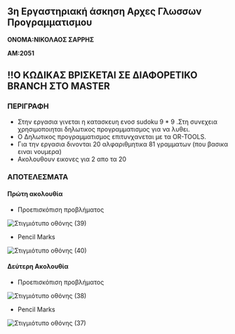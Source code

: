 ## 3η Εργαστηριακή άσκηση Αρχες Γλωσσων Προγραμματισμου

**ΟΝΟΜΑ:ΝΙΚΟΛΑΟΣ ΣΑΡΡΗΣ**

**ΑΜ:2051**

**!!O ΚΩΔΙΚΑΣ ΒΡΙΣΚΕΤΑΙ ΣΕ ΔΙΑΦΟΡΕΤΙΚΟ BRANCH ΣΤΟ MASTER**
---

### ΠΕΡΙΓΡΑΦΗ
  * Στην εργασια γινεται η κατασκευη ενοσ sudoku 9 * 9 .Στη συνεχεια χρησιμοποιηται δηλωτικος προγραμματισμος για να λυθει.
  * Ο Δηλωτικος προγραμματισμος επιτυνχανεται με τα OR-TOOLS.
  * Για την εργασια δινονται 20 αλφαριθμητικα 81 γραμματων (που βασικα ειναι νουμερα)
  * Ακολουθουν εικονες για 2 απο τα 20

### ΑΠΟΤΕΛΕΣΜΑΤΑ
#### Πρώτη ακολουθία

* Προεπισκόπιση προβλήματος

![Στιγμιότυπο οθόνης (39)](https://user-images.githubusercontent.com/65713677/120868182-1acacb00-c59c-11eb-8c45-3fb0c8344b72.png)


* Pencil Marks

![Στιγμιότυπο οθόνης (40)](https://user-images.githubusercontent.com/65713677/120868187-20281580-c59c-11eb-8871-8368fd038ae4.png)

#### Δεύτερη Ακολουθία

* Προεπισκόπιση προβλήματος

![Στιγμιότυπο οθόνης (38)](https://user-images.githubusercontent.com/65713677/120868207-2f0ec800-c59c-11eb-991f-b168db849fed.png)

* Pencil Marks 

![Στιγμιότυπο οθόνης (37)](https://user-images.githubusercontent.com/65713677/120868214-333ae580-c59c-11eb-92bd-a30e8510fe1b.png)

